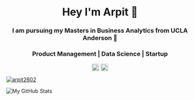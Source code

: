 <!--
**arpitjain2602/arpitjain2602** is a ✨ _special_ ✨ repository because its `README.md` (this file) appears on your GitHub profile.

Here are some ideas to get you started:

- 🔭 I’m currently working on ...
- 🌱 I’m currently learning ...
- 👯 I’m looking to collaborate on ...
- 🤔 I’m looking for help with ...
- 💬 Ask me about ...
- 📫 How to reach me: ...
- 😄 Pronouns: ...
- ⚡ Fun fact: ...
-->

<h1 align="center">Hey I'm Arpit 👋</h1>
<h3 align="center">I am pursuing my Masters in Business Analytics from UCLA Anderson 👾</h3>
<h3 align="center">Product Management | Data Science | Startup</h3>  

<p align="center">
<a href="https://twitter.com/arpit2602" target="blank"><img align="center" src="https://cdn.jsdelivr.net/npm/simple-icons@3.0.1/icons/twitter.svg" alt="arpit2602" height="20" width="20" /></a>
<a href="https://www.linkedin.com/in/jainarpit26/" target="blank"><img align="center" src="https://cdn.jsdelivr.net/npm/simple-icons@3.0.1/icons/linkedin.svg" alt="arpit2602" height="20" width="20" /></a>
<!-- <a href="https://medium.com/@pratikbhavsar" target="blank"><img align="center" src="https://cdn.jsdelivr.net/npm/simple-icons@3.0.1/icons/medium.svg" alt="arpit2602" height="20" width="20" /></a>
<a href="https://www.youtube.com/playlist?list=PL2H7HbmQHDJW7JmLzMRkZMeNV_wOxdcXi" target="blank"><img align="center" src="https://cdn.jsdelivr.net/npm/simple-icons@3.0.1/icons/youtube.svg" alt="arpit2602" height="20" width="20" /></a>
</p> -->

<p align="left"> <a href="https://twitter.com/arpit2602" target="blank"><img src="https://img.shields.io/twitter/follow/arpit2602?logo=twitter&style=for-the-badge" alt="arpit2602" /></a> </p>




![My GitHub Stats](https://github-readme-stats.vercel.app/api?username=arpitjain2602&show_icons=true&theme=radical)
